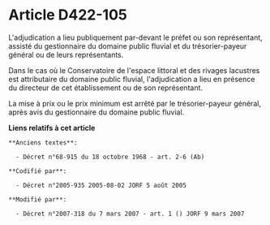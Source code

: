 # Article D422-105

L'adjudication a lieu publiquement par-devant le préfet ou son représentant, assisté du gestionnaire du domaine public
fluvial et du trésorier-payeur général ou de leurs représentants.

Dans le cas où le Conservatoire de l'espace littoral et des rivages lacustres est attributaire du domaine public fluvial,
l'adjudication a lieu en présence du directeur de cet établissement ou de son représentant.

La mise à prix ou le prix minimum est arrêté par le trésorier-payeur général, après avis du gestionnaire du domaine public
fluvial.

**Liens relatifs à cet article**

	**Anciens textes**:

	  - Décret n°68-915 du 18 octobre 1968 - art. 2-6 (Ab)

	**Codifié par**:

	  - Décret n°2005-935 2005-08-02 JORF 5 août 2005

	**Modifié par**:

	  - Décret n°2007-318 du 7 mars 2007 - art. 1 () JORF 9 mars 2007
